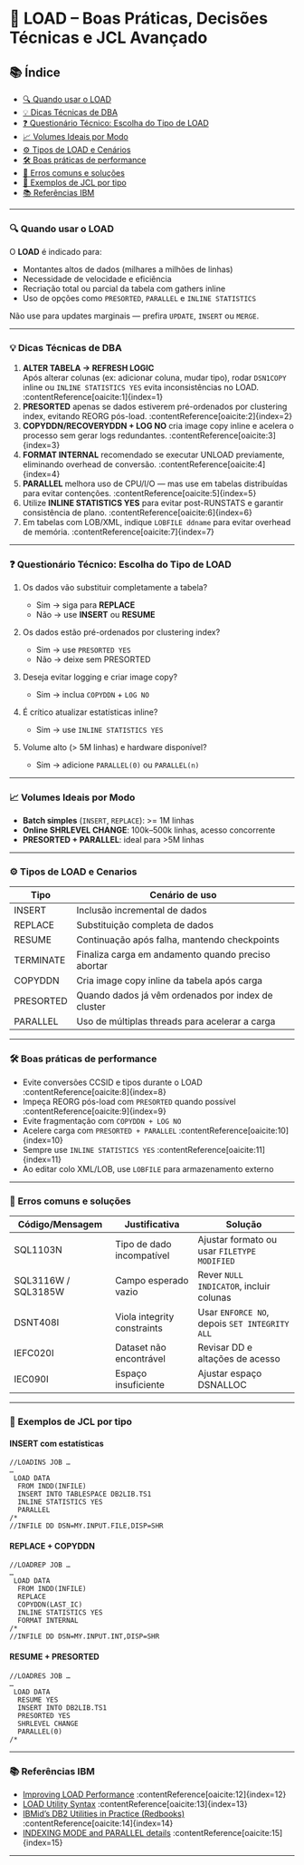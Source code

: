 # 🚀 LOAD – Boas Práticas, Decisões Técnicas e JCL Avançado

## 📚 Índice

- [🔍 Quando usar o LOAD](#🔍-quando-usar-o-load)
- [💡 Dicas Técnicas de DBA](#💡-dicas-técnicas-de-dba)
- [❓ Questionário Técnico: Escolha do Tipo de LOAD](#❓-questionário-técnico-escolha-do-tipo-de-load)
- [📈 Volumes Ideais por Modo](#📈-volumes-ideais-por-modo)
- [⚙️ Tipos de LOAD e Cenários](#⚙️-tipos-de-load-e-cenários)
- [🛠️ Boas práticas de performance](#🛠️-boas-práticas-de-performance)
- [🚨 Erros comuns e soluções](#🚨-erros-comuns-e-soluções)
- [📝 Exemplos de JCL por tipo](#📝-exemplos-de-jcl-por-tipo)
- [📚 Referências IBM](#📚-referências-ibm)

---

### 🔍 Quando usar o LOAD

O **LOAD** é indicado para:
- Montantes altos de dados (milhares a milhões de linhas)
- Necessidade de velocidade e eficiência
- Recriação total ou parcial da tabela com gathers inline
- Uso de opções como `PRESORTED`, `PARALLEL` e `INLINE STATISTICS`

Não use para updates marginais — prefira `UPDATE`, `INSERT` ou `MERGE`.

---

### 💡 Dicas Técnicas de DBA

1. **ALTER TABELA → REFRESH LOGIC**  
   Após alterar colunas (ex: adicionar coluna, mudar tipo), rodar `DSN1COPY` inline ou `INLINE STATISTICS YES` evita inconsistências no LOAD. :contentReference[oaicite:1]{index=1}  
2. **PRESORTED** apenas se dados estiverem pré-ordenados por clustering index, evitando REORG pós-load. :contentReference[oaicite:2]{index=2}  
3. **COPYDDN/RECOVERYDDN + LOG NO** cria image copy inline e acelera o processo sem gerar logs redundantes. :contentReference[oaicite:3]{index=3}  
4. **FORMAT INTERNAL** recomendado se executar UNLOAD previamente, eliminando overhead de conversão. :contentReference[oaicite:4]{index=4}  
5. **PARALLEL** melhora uso de CPU/I/O — mas use em tabelas distribuídas para evitar contenções. :contentReference[oaicite:5]{index=5}  
6. Utilize **INLINE STATISTICS YES** para evitar post-RUNSTATS e garantir consistência de plano. :contentReference[oaicite:6]{index=6}  
7. Em tabelas com LOB/XML, indique `LOBFILE ddname` para evitar overhead de memória. :contentReference[oaicite:7]{index=7}  

---

### ❓ Questionário Técnico: Escolha do Tipo de LOAD

1. Os dados vão substituir completamente a tabela?  
   - Sim → siga para **REPLACE**  
   - Não → use **INSERT** ou **RESUME**

2. Os dados estão pré-ordenados por clustering index?  
   - Sim → use `PRESORTED YES`  
   - Não → deixe sem PRESORTED

3. Deseja evitar logging e criar image copy?  
   - Sim → inclua `COPYDDN` + `LOG NO`

4. É crítico atualizar estatísticas inline?  
   - Sim → use `INLINE STATISTICS YES`

5. Volume alto (> 5M linhas) e hardware disponível?  
   - Sim → adicione `PARALLEL(0)` ou `PARALLEL(n)`

---

### 📈 Volumes Ideais por Modo

- **Batch simples** (`INSERT`, `REPLACE`): >= 1M linhas  
- **Online SHRLEVEL CHANGE**: 100k–500k linhas, acesso concorrente  
- **PRESORTED + PARALLEL**: ideal para >5M linhas  

---

### ⚙️ Tipos de LOAD e Cenarios

| Tipo         | Cenário de uso                                             |
|--------------|------------------------------------------------------------|
| INSERT       | Inclusão incremental de dados                             |
| REPLACE      | Substituição completa de dados                            |
| RESUME       | Continuação após falha, mantendo checkpoints              |
| TERMINATE    | Finaliza carga em andamento quando preciso abortar        |
| COPYDDN      | Cria image copy inline da tabela após carga               |
| PRESORTED    | Quando dados já vêm ordenados por index de cluster        |
| PARALLEL     | Uso de múltiplas threads para acelerar a carga            |

---

### 🛠️ Boas práticas de performance

- Evite conversões CCSID e tipos durante o LOAD :contentReference[oaicite:8]{index=8}  
- Impeça REORG pós-load com `PRESORTED` quando possível :contentReference[oaicite:9]{index=9}  
- Evite fragmentação com `COPYDDN + LOG NO`  
- Acelere carga com `PRESORTED + PARALLEL` :contentReference[oaicite:10]{index=10}  
- Sempre use `INLINE STATISTICS YES` :contentReference[oaicite:11]{index=11}  
- Ao editar colo XML/LOB, use `LOBFILE` para armazenamento externo

---

### 🚨 Erros comuns e soluções

| Código/Mensagem          | Justificativa                       | Solução                                       |
|--------------------------|-------------------------------------|------------------------------------------------|
| SQL1103N                 | Tipo de dado incompatível           | Ajustar formato ou usar `FILETYPE MODIFIED`   |
| SQL3116W / SQL3185W      | Campo esperado vazio                | Rever `NULL INDICATOR`, incluir colunas       |
| DSNT408I                 | Viola integrity constraints         | Usar `ENFORCE NO`, depois `SET INTEGRITY ALL` |
| IEFC020I                 | Dataset não encontrável             | Revisar DD e altações de acesso               |
| IEC090I                  | Espaço insuficiente                 | Ajustar espaço DSNALLOC                       |

---

### 📝 Exemplos de JCL por tipo

#### INSERT com estatísticas
```jcl
//LOADINS JOB …
…
 LOAD DATA
  FROM INDD(INFILE)
  INSERT INTO TABLESPACE DB2LIB.TS1
  INLINE STATISTICS YES
  PARALLEL
/*
//INFILE DD DSN=MY.INPUT.FILE,DISP=SHR
```

#### REPLACE + COPYDDN
```jcl
//LOADREP JOB …
…
 LOAD DATA
  FROM INDD(INFILE)
  REPLACE
  COPYDDN(LAST_IC)
  INLINE STATISTICS YES
  FORMAT INTERNAL
/*
//INFILE DD DSN=MY.INPUT.INT,DISP=SHR
```

#### RESUME + PRESORTED
```jcl
//LOADRES JOB …
…
 LOAD DATA
  RESUME YES
  INSERT INTO DB2LIB.TS1
  PRESORTED YES
  SHRLEVEL CHANGE
  PARALLEL(0)
/*
```

---

### 📚 Referências IBM

- [Improving LOAD Performance](https://www.ibm.com/docs/en/db2-for-zos/12?topic=load-improving-performance) :contentReference[oaicite:12]{index=12}  
- [LOAD Utility Syntax](https://www.ibm.com/docs/en/db2-for-zos/12?topic=utilities-load) :contentReference[oaicite:13]{index=13}  
- [IBMid’s DB2 Utilities in Practice (Redbooks)](https://www.redbooks.ibm.com/redpapers/pdfs/redp5503.pdf) :contentReference[oaicite:14]{index=14}  
- [INDEXING MODE and PARALLEL details](https://www.ibm.com/docs/en/db2/11.1?topic=commands-load-using-admin-cmd) :contentReference[oaicite:15]{index=15}  

---
